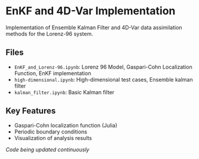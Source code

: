 # EnKF and 4D-Var Implementation

Implementation of Ensemble Kalman Filter and 4D-Var 
data assimilation methods for the Lorenz-96 system.

## Files
- `EnKF_and_Lorenz-96.ipynb`: Lorenz 96 Model, Gaspari-Cohn Localization Function, EnKF implementation
- `high-dimensional.ipynb`: High-dimensional test cases, Ensemble kalman filter
- `kalman_filter.ipynb`: Basic Kalman filter

## Key Features
- Gaspari-Cohn localization function (Julia)
- Periodic boundary conditions
- Visualization of analysis results

*Code being updated continuously*